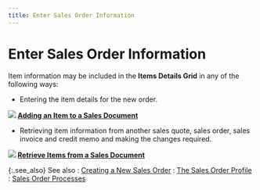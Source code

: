 ```yaml
---
title: Enter Sales Order Information
---
```


# Enter Sales Order Information


Item information may be included in the **Items 
 Details Grid** in any of the following ways:

- Entering the  item details for the new order.



**![]({{site.sp_baseurl}}/img/lens.gif) [Adding  an Item to a Sales Document]({{site.sp_baseurl}}/sales-docs/docs-profile/contents/item-info/details/add-kits/retrieving_items_item_details_grid_sales_document_content.html)**

- Retrieving  item information from another sales quote, sales order, sales invoice  and credit memo and making the changes required.



**![]({{site.sp_baseurl}}/img/lens.gif) [Retrieve  Items from a Sales Document]({{site.sp_baseurl}}/misc/retrieve_items_from_a_sales_document.html)**


{:.see_also}
See also
: [Creating  a New Sales Order]({{site.sp_baseurl}}/sales-docs/sales-orders/create-a-sales-order/create-a-new-sales-order/creating_a_new_sales_order.html)
: [The Sales  Order Profile]({{site.sp_baseurl}}/sales-docs/sales-orders/create-a-sales-order/create-a-new-sales-order/the_sales_order_profile.html)
: [Sales Order  Processes]({{site.sp_baseurl}}/sales-docs/sales-orders/so-proc/sales_order_processes.html)
